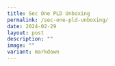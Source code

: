 ```yaml
---
title: Sec One PLD Unboxing
permalink: /sec-one-pld-unboxing/
date: 2024-02-29
layout: post
description: ""
image: ""
variant: markdown
---
```

